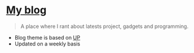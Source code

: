# [My blog](http://arvind-naidu.github.io)

> A place where I rant about latests project, gadgets and programming.

+ Blog theme is based on [UP][]
+ Updated on a weekly basis

[UP]: https://github.com/caarlos0/up "UP"
